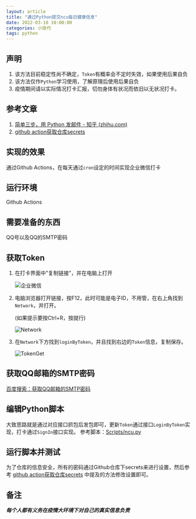 ```yaml
---
layout: article
title: "通过Python提交ncu每日健康信息"
date: 2022-03-18 10:00:00
categories: 小技巧
tags: python
---
```


## 声明

1. 该方法目前稳定性尚不确定，`Token`有概率会不定时失效，如果使用后果自负
2. 该方法仅作`Python`学习使用，了解原理后使用后果自负
3. 疫情期间请以实际情况打卡汇报，切勿身体有状况而依旧以无状况打卡。

## 参考文章

1. [简单三步，用 Python 发邮件 - 知乎 (zhihu.com)](https://zhuanlan.zhihu.com/p/24180606?theme=dark)
2. [github action获取仓库secrets](https://nekokiku.cn/2020/12/22/2020-12-22-Github-Action%E4%B8%ADpython%E8%8E%B7%E5%8F%96%E4%BB%93%E5%BA%93%E7%9A%84secrets/)

## 实现的效果

​通过Github Actions，在每天通过`cron`设定的时间实现企业微信打卡

## 运行环境

Github Actions

## 需要准备的东西

QQ号以及QQ的SMTP密码

## 获取Token

1. 在打卡界面中"复制链接"，并在电脑上打开

   ![企业微信](https://lsky.halc.top/DH7lVf.png)

2. 电脑浏览器打开链接，按F12，此时可能是电子ID，不用管，在右上角找到`Network`，并打开。

   (如果提示要按Ctrl+R，按就行)

   ![Network](https://lsky.halc.top/Xl1nNE.png)

3. 在`Network`下方找到`loginByToken`，并且找到右边的`Token`信息，复制保存。

   ![TokenGet](https://lsky.halc.top/IpnCQJ.png)

## 获取QQ邮箱的SMTP密码

[百度搜索：获取QQ邮箱的SMTP密码](https://www.baidu.com/s?wd=%E8%8E%B7%E5%8F%96QQ%E9%82%AE%E7%AE%B1%E7%9A%84SMTP%E5%AF%86%E7%A0%81)

## 编辑Python脚本

大致思路就是通过对应接口抓包后发包即可，更新`Token`通过接口`LoginByToken`实现，打卡通过`SignIn`接口实现。
参考脚本：[Scripts/ncu.py](https://github.com/HalcyonAzure/Scripts/blob/master/python/ncu.py)

## 运行脚本并测试

为了仓库的信息安全，所有的密码通过Github仓库下secrets来进行设置，然后参考 [github action获取仓库secrets](https://nekokiku.cn/2020/12/22/2020-12-22-Github-Action%E4%B8%ADpython%E8%8E%B7%E5%8F%96%E4%BB%93%E5%BA%93%E7%9A%84secrets/) 中提及的方法修改设置即可。

## 备注

***每个人都有义务在疫情大环境下对自己的真实信息负责***
